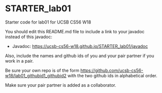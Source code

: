 # STARTER_lab01

Starter code for lab01 for UCSB CS56 W18

You should edit this README.md file to include a link to your javadoc instead of this javadoc:

* Javadoc: https://ucsb-cs56-w18.github.io/STARTER_lab01/javadoc

Also, include the names and github ids of you and your pair partner if you work in a pair.

Be sure your own repo is of the form https://github.com/ucsb-cs56-w18/lab01_githubid1_githubid2 with the two github ids in alphabetical order.

Make sure your pair partner is added as a collaborator.

